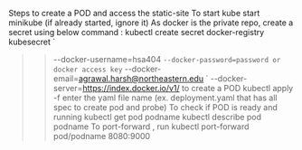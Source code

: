 Steps to create a POD and access the static-site
To start kube
start minikube (if already started, ignore it)
As docker is the private repo, create a secret using below command :
 kubectl create secret docker-registry kubesecret `        
>>   --docker-username=hsa404 `
>>   --docker-password=password or docker access key `
>>   --docker-email=agrawal.harsh@northeastern.edu `
>>   --docker-server=https://index.docker.io/v1/
to create a POD
kubectl apply -f enter the yaml file name (ex. deployment.yaml that has all spec to create pod and probe)
To check if POD is ready and running 
kubectl get pod podname
kubectl describe pod podname
To port-forward , run 
kubectl port-forward pod/podname 8080:9000